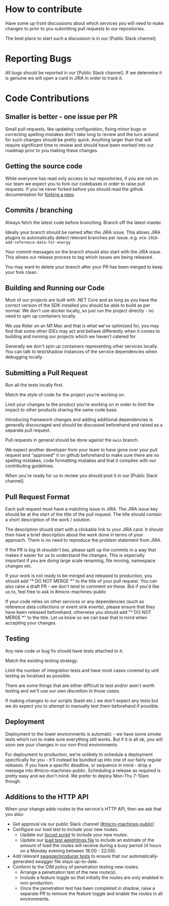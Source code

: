 # How to contribute

Have some up front discussions about which services you will need to make changes to prior to you submitting pull requests to our repositories.

The best place to start such a discussion is in our [Public Slack channel].

# Reporting Bugs
All bugs should be reported in our [Public Slack channel]. If we determine it is genuine we will open a card in JIRA in order to track it.

# Code Contributions

## Smaller is better - one issue per PR

Small pull requests, like updating configuration, fixing minor bugs or correcting spelling mistakes don't take long to review and the turn around for such changes should be pretty quick. Anything larger than that will require significant time to review and should have been worked into our roadmap prior to you making these changes.

## Getting the source code

While everyone has read only access to our repositories, if you are not on our team we expect you to fork our codebases in order to raise pull requests. If you've never forked before you should read the github documentation for [forking a repo](https://help.github.com/articles/fork-a-repo/).

## Commits / branching

Always fetch the latest code before branching. Branch off the latest master.

Ideally your branch should be named after the JIRA issue. This allows JIRA plugins to automatically detect relevant branches per issue. e.g. `mtm-1928-add-reference-data-for-energy`

Your commit messages on the branch should also start with the JIRA issue. This allows our release process to tag which issues are being released.

You may want to delete your branch after your PR has been merged to keep your fork clean.

## Building and Running our Code

Most of our projects are built with .NET Core and as long as you have the correct version of the SDK installed you should be able to build as per normal. We don't use docker locally, so just run the project directly - no need to spin up containers locally.

We use Rider on an M1 Mac and that is what we've optimized for, you may find that some other IDEs may act and behave differently when it comes to building and running our projects which we haven't catered for.

Generally we don't spin up containers representing other services locally. You can talk to test/shadow instances of the service dependencies when debugging locally.

## Submitting a Pull Request

Run all the tests locally first.

Match the style of code for the project you're working on.

Limit your changes to the product you're working on in order to limit the impact to other products sharing the same code base.

Introducing framework changes and adding additional dependencies is generally discouraged and should be discussed beforehand and raised as a separate pull request.

Pull requests in general should be done against the `main` branch.

We expect another developer from your team to have gone over your pull request and "approved" it on github beforehand to make sure there are no spelling mistakes, code formatting mistakes and that it complies with our contributing guidelines.

When you're ready for us to review you should post it in our [Public Slack channel].

## Pull Request Format

Each pull request must have a matching issue in JIRA. The JIRA issue key should be at the start of the title of the pull request. The title should contain a short description of the work / solution.

The description should start with a clickable link to your JIRA card. It should then have a brief description about the work done in terms of your approach. There is no need to reproduce the problem statement from JIRA.

If the PR is big (it shouldn't be), please split up the commits in a way that makes it easier for us to understand the changes. This is especially important if you are doing large scale renaming, file moving, namespace changes etc.

If your work is not ready to be merged and released to production, you should add "* DO NOT MERGE *" to the title of your pull request. You can also raise a draft PR - we don't tend to comment on these. But if you'd like us to, feel free to ask in #micro-machines-public


If your code relies on other services or any dependencies (such as reference data collections or event sink events), please ensure that they have been released beforehand, otherwise you should add "* DO NOT MERGE *" to the title. Let us know so we can bear that in mind when accepting your changes.

## Testing
Any new code or bug fix should have tests attached to it.

Match the existing testing strategy.

Limit the number of integration tests and have most cases covered by unit testing as localised as possible.

There are some things that are either difficult to test and/or aren't worth testing and we'll use our own discretion in those cases.

If making changes to our scripts (bash etc.) we don't expect any tests but we do expect you to attempt to manually test them beforehand if possible.

## Deployment
Deployment to the lower environments is automatic - we have some smoke tests which run to make sure everything still works. But if it is all ok, you will soon see your changes in our non-Prod environments. 

For deployment to production, we're unlikely to schedule a deployment specifically for you - it'll instead be bundled up into one of our fairly regular releases. If you have a specific deadline, or sequence in mind - drop a message into #micro-machines-public. Scheduling a release as required is pretty easy and we don't mind. We prefer to deploy Mon-Thu 7-10am though.

## Additions to the HTTP API

When your change adds routes to the service's HTTP API, then we ask that you also:
* Get approval via our public Slack channel ([#micro-machines-public](slack://channel?id=C1F2ADXGF&team=T029V69AG))
* Configure our load test to include your new routes:
   * Update our [locust script](https://github.com/ComparetheMarket/product.journey-gateway/blob/master/loadtesting/locustfile.py) to include your new routes.
   * Update our [load test weightings file](https://github.com/ComparetheMarket/product.journey-gateway/blob/master/loadtesting/loadtesting.csv) to include an estimate of the amount of load the routes will receive during a busy period (4 hours on a Monday evening between 18:00 - 22:00).
* Add relevant [swagger/producer tests](https://github.com/ComparetheMarket/product.journey-gateway/tree/master/contract-tests/producer) to ensure that our automatically-generated swagger file stays up-to-date.
* Conform to the CtM policy of penetration testing new routes:
   * Arrange a penetration test of the new route(s).
   * Include a feature toggle so that initially the routes are only enabled in non-production.
   * Once the penetration test has been completed in shadow, raise a separate PR to remove the feature toggle and enable the routes in all environments.
